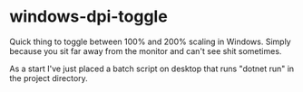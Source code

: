 # windows-dpi-toggle
Quick thing to toggle between 100% and 200% scaling in Windows. Simply because you sit far away from the monitor and can't see shit sometimes.

As a start I've just placed a batch script on desktop that runs "dotnet run" in the project directory. 
